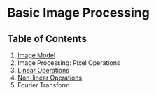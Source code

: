 # Basic Image Processing

## Table of Contents
1. [Image Model](./01-image-model.ipynb)
2. Image Processing: Pixel Operations
3. [Linear Operations](./03-linear-operation.ipynb)
4. [Non-linear Operations](./04-non-linear-operation.ipynb)
5. Fourier Transform

